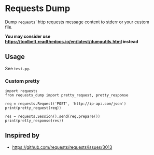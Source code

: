 # Requests Dump

Dump `requests`' http requests message content to stderr or your custom file.

**You may consider use https://toolbelt.readthedocs.io/en/latest/dumputils.html instead**

## Usage

See `test.py`.

### Custom pretty

```
import requests
from requests_dump import pretty_request, pretty_response

req = requests.Request('POST', 'http://ip-api.com/json')
print(pretty_request(req))

res = requests.Session().send(req.prepare())
print(pretty_response(res))
```

## Inspired by

* https://github.com/requests/requests/issues/3013
